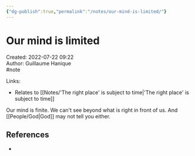 ```yaml
---
{"dg-publish":true,"permalink":"/notes/our-mind-is-limited/"}
---
```


# Our mind is limited

Created: 2022-07-22 09:22  
Author: Guillaume Hanique  
#note

Links:

- Relates to [[Notes/'The right place' is subject to time\|'The right place' is subject to time]]

Our mind is finite. We can't see beyond what is right in front of us. And [[People/God\|God]] may not tell you either.

## References

- 
